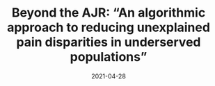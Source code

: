 ---
title: "Beyond the AJR: “An algorithmic approach to reducing unexplained pain disparities in underserved populations”"
collection: publications
date: 2021-04-28
venue: 'American Journal of Roentgenology'
citation: 'Gichoya, J. W., &amp; Celi, L. A. (2021). Beyond the AJR:“An algorithmic approach to reducing unexplained pain disparities in underserved populations”. American Journal of Roentgenology.'
---